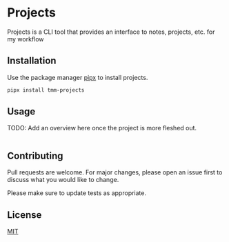 # Projects

Projects is a CLI tool that provides an interface to notes, projects, etc. for my workflow

## Installation

Use the package manager [pipx](https://pypa.github.io/pipx/) to install projects.

```bash
pipx install tmm-projects
```

## Usage

TODO: Add an overview here once the project is more fleshed out.

```python

```

## Contributing

Pull requests are welcome. For major changes, please open an issue first
to discuss what you would like to change.

Please make sure to update tests as appropriate.

## License

[MIT](https://choosealicense.com/licenses/mit/)
